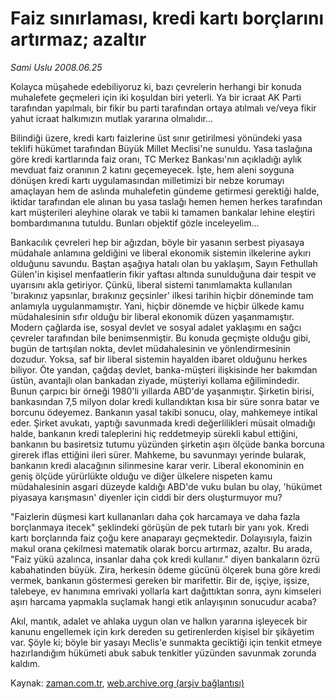 # Faiz sınırlaması, kredi kartı  borçlarını artırmaz; azaltır

*Sami Uslu 2008.06.25*

<tr><td class="metin" colspan="2" style="padding-top: 20px; padding-left: 5px; padding-right: 10px;">Kolayca müşahede edebiliyoruz ki, bazı çevrelerin herhangi bir konuda muhalefete geçmeleri için iki koşuldan biri yeterli. Ya bir icraat AK Parti tarafından yapılmalı, bir fikir bu parti tarafından ortaya atılmalı ve/veya fikir yahut icraat halkımızın mutlak yararına olmalıdır...</td></tr><tr><td class="metin" colspan="2" style="padding-top: 20px; padding-left: 5px; padding-right: 10px;"><p>Bilindiği üzere, kredi kartı faizlerine üst sınır getirilmesi yönündeki yasa teklifi hükümet tarafından Büyük Millet Meclisi'ne sunuldu. Yasa taslağına göre kredi kartlarında faiz oranı, TC Merkez Bankası'nın açıkladığı aylık mevduat faiz oranının 2 katını geçemeyecek. İşte, hem aleni soyguna dönüşen kredi kartı uygulamasından milletimizi bir nebze korumayı amaçlayan hem de aslında muhalefetin gündeme getirmesi gerektiği halde, iktidar tarafından ele alınan bu yasa taslağı hemen hemen herkes tarafından kart müşterileri aleyhine olarak ve tabii ki tamamen bankalar lehine eleştiri bombardımanına tutuldu. Bunları objektif gözle inceleyelim... 
<p> Bankacılık çevreleri hep bir ağızdan, böyle bir yasanın serbest piyasaya müdahale anlamına geldiğini ve liberal ekonomik sistemin ilkelerine aykırı olduğunu savundu. Baştan aşağıya hatalı olan bu yaklaşım, Sayın Fethullah Gülen'in kişisel menfaatlerin fikir yaftası altında sunulduğuna dair tespit ve uyarısını akla getiriyor. Çünkü, liberal sistemi tanımlamakta kullanılan 'bırakınız yapsınlar, bırakınız geçsinler' ilkesi tarihin hiçbir döneminde tam anlamıyla uygulanmamıştır. Yani, hiçbir dönemde ve hiçbir ülkede kamu müdahalesinin sıfır olduğu bir liberal ekonomik düzen yaşanmamıştır. Modern çağlarda ise, sosyal devlet ve sosyal adalet yaklaşımı en sağcı çevreler tarafından bile benimsenmiştir. Bu konuda geçmişte olduğu gibi, bugün de tartışılan nokta, devlet müdahalesinin ve yönlendirmesinin dozudur. Yoksa, saf bir liberal sistemin hayalden ibaret olduğunu herkes biliyor. Öte yandan, çağdaş devlet, banka-müşteri ilişkisinde her bakımdan üstün, avantajlı olan bankadan ziyade, müşteriyi kollama eğilimindedir. Bunun çarpıcı bir örneği 1980'li yıllarda ABD'de yaşanmıştır. Şirketin birisi, bankasından 7,5 milyon dolar kredi kullandıktan kısa bir süre sonra batar ve borcunu ödeyemez. Bankanın yasal takibi sonucu, olay, mahkemeye intikal eder. Şirket avukatı, yaptığı savunmada kredi değerlilikleri müsait olmadığı halde, bankanın kredi taleplerini hiç reddetmeyip sürekli kabul ettiğini, bankanın bu basiretsiz tutumu yüzünden şirketin aşırı ölçüde banka borcuna girerek iflas ettiğini ileri sürer. Mahkeme, bu savunmayı yerinde bularak, bankanın kredi alacağının silinmesine karar verir. Liberal ekonominin en geniş ölçüde yürürlükte olduğu ve diğer ülkelere nispeten kamu müdahalesinin asgari düzeyde kaldığı ABD'de vuku bulan bu olay, 'hükümet piyasaya karışmasın' diyenler için ciddi bir ders oluşturmuyor mu?
<p> "Faizlerin düşmesi kart kullananları daha çok harcamaya ve daha fazla borçlanmaya itecek" şeklindeki görüşün de pek tutarlı bir yanı yok. Kredi kartı borçlarında faiz çoğu kere anaparayı geçmektedir. Dolayısıyla, faizin makul orana çekilmesi matematik olarak borcu artırmaz, azaltır. Bu arada, "Faiz yükü azalınca, insanlar daha çok kredi kullanır." diyen bankaların özrü kabahatinden büyük. Zira, herkesin ödeme gücünü ölçerek buna göre kredi vermek, bankanın göstermesi gereken bir marifettir. Bir de, işçiye, işsize, talebeye, ev hanımına emrivaki yollarla kart dağıttıktan sonra, aynı kimseleri aşırı harcama yapmakla suçlamak hangi etik anlayışının sonucudur acaba?
<p> Akıl, mantık, adalet ve ahlaka uygun olan ve halkın yararına işleyecek bir kanunu engellemek için kırk dereden su getirenlerden kişisel bir şikâyetim var. Şöyle ki; böyle bir yasayı Meclis'e sunmakta geciktiği için tenkit etmeye hazırlandığım hükümeti abuk sabuk tenkitler yüzünden savunmak zorunda kaldım.<br/></p></p></p></p></td></tr>

Kaynak: [zaman.com.tr](http://zaman.com.tr/yazar.do?yazino=706347), [web.archive.org (arşiv bağlantısı)](http://web.archive.org/web/20080828160901/http://zaman.com.tr:80/yazar.do?yazino=706347)
